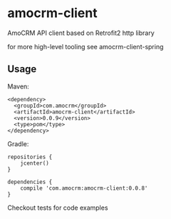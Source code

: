 # amocrm-client

AmoCRM API client based on Retrofit2 http library

for more high-level tooling see amocrm-client-spring

## Usage

Maven:

```
<dependency>
  <groupId>com.amocrm</groupId>
  <artifactId>amocrm-client</artifactId>
  <version>0.0.9</version>
  <type>pom</type>
</dependency>
```

Gradle:

```
repositories {
    jcenter()
}

dependencies {
    compile 'com.amocrm:amocrm-client:0.0.8'
}
```

Checkout tests for code examples
